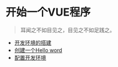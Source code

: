 # 开始一个VUE程序


> 耳闻之不如目见之，目见之不如足践之。

* [开发环境的搭建](devtools.md)
* [创建一个Hello word](helloproject.md)
* [配置开发环境](config.md)


